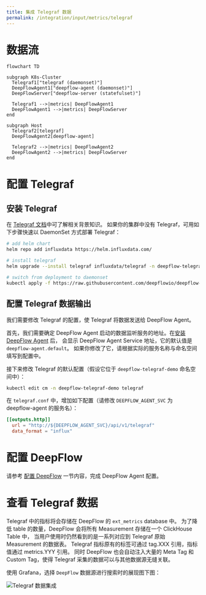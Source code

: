 ```yaml
---
title: 集成 Telegraf 数据
permalink: /integration/input/metrics/telegraf
---
```


# 数据流

```mermaid
flowchart TD

subgraph K8s-Cluster
  Telegraf1["telegraf (daemonset)"]
  DeepFlowAgent1["deepflow-agent (daemonset)"]
  DeepFlowServer["deepflow-server (statefulset)"]

  Telegraf1 -->|metrics| DeepFlowAgent1
  DeepFlowAgent1 -->|metrics| DeepFlowServer
end

subgraph Host
  Telegraf2[telegraf]
  DeepFlowAgent2[deepflow-agent]

  Telegraf2 -->|metrics| DeepFlowAgent2
  DeepFlowAgent2 -->|metrics| DeepFlowServer
end
```

# 配置 Telegraf

## 安装 Telegraf

在 [Telegraf 文档](https://www.influxdata.com/time-series-platform/telegraf/)中可了解相关背景知识。
如果你的集群中没有 Telegraf，可用如下步骤快速以 DaemonSet 方式部署 Telegraf：
```bash
# add helm chart
helm repo add influxdata https://helm.influxdata.com/

# install telegraf
helm upgrade --install telegraf influxdata/telegraf -n deepflow-telegraf-demo --create-namespace

# switch from deployment to daemonset
kubectl apply -f https://raw.githubusercontent.com/deepflowio/deepflow-demo/main/DeepFlow-Telegraf-Demo/deepflow-telegraf-demo.yaml
```

## 配置 Telegraf 数据输出

我们需要修改 Telegraf 的配置，使 Telegraf 将数据发送给 DeepFlow Agent。

首先，我们需要确定 DeepFlow Agent 启动的数据监听服务的地址。在[安装 DeepFlow Agent](../../../install/single-k8s/) 后，
会显示 DeepFlow Agent Service 地址，它的默认值是 `deepflow-agent.default`。
如果你修改了它，请根据实际的服务名称与命名空间填写到配置中。

接下来修改 Telegraf 的默认配置（假设它位于 `deepflow-telegraf-demo` 命名空间中）：
```bash
kubectl edit cm -n deepflow-telegraf-demo telegraf
```

在 `telegraf.conf` 中，增加如下配置（请修改 `DEEPFLOW_AGENT_SVC` 为 deepflow-agent 的服务名）：
```toml
[[outputs.http]]
  url = "http://${DEEPFLOW_AGENT_SVC}/api/v1/telegraf"
  data_format = "influx"
```

# 配置 DeepFlow

请参考 [配置 DeepFlow](../tracing/opentelemetry/#配置-deepflow) 一节内容，完成 DeepFlow Agent 配置。

# 查看 Telegraf 数据

Telegraf 中的指标将会存储在 DeepFlow 的 `ext_metrics` database 中。
为了降低 table 的数量，DeepFlow 会将所有 Measurement 存储在一个 ClickHouse Table 中，
当用户使用时仍然看到的是一系列对应到 Telegraf 原始 Measurement 的数据表。
Telegraf 指标原有的标签可通过 tag.XXX 引用，指标值通过 metrics.YYY 引用。
同时 DeepFlow 也会自动注入大量的 Meta Tag 和 Custom Tag，使得 Telegraf 采集的数据可以与其他数据源无缝关联。

使用 Grafana，选择 `DeepFlow` 数据源进行搜索时的展现图下图：

![Telegraf 数据集成](https://yunshan-guangzhou.oss-cn-beijing.aliyuncs.com/pub/pic/20231003651c1adb93461.png)
